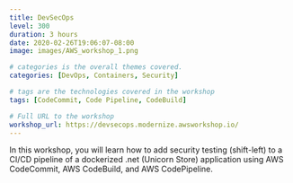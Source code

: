 ```yaml
---
title: DevSecOps
level: 300
duration: 3 hours
date: 2020-02-26T19:06:07-08:00
image: images/AWS_workshop_1.png

# categories is the overall themes covered. 
categories: [DevOps, Containers, Security]

# tags are the technologies covered in the workshop
tags: [CodeCommit, Code Pipeline, CodeBuild]

# Full URL to the workshop
workshop_url: https://devsecops.modernize.awsworkshop.io/
---
```


In this workshop, you will learn how to add security testing (shift-left) to a CI/CD pipeline of a dockerized .net (Unicorn Store) application using AWS CodeCommit, AWS CodeBuild, and AWS CodePipeline.